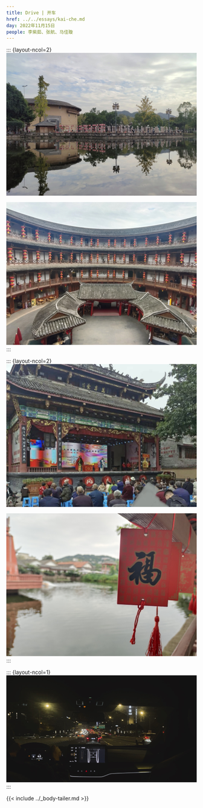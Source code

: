```yaml
---
title: Drive | 开车
href: ../../essays/kai-che.md
day: 2022年11月15日
people: 李紫茹、张航、马佳璇
---
```


::: {layout-ncol=2}
![](images/镜湖.jpg)

![](images/土楼.jpg)
:::

::: {layout-ncol=2}
![](images/川剧.jpg)

![](images/挂福.jpg)
:::

::: {layout-ncol=1}
![](images/夜归.jpg)
:::

{{< include ../_body-tailer.md >}}
